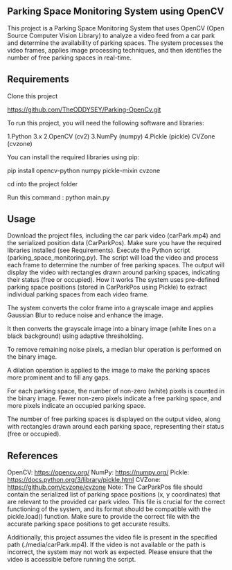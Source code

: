 ## Parking Space Monitoring System using OpenCV
This project is a Parking Space Monitoring System that uses OpenCV (Open Source Computer Vision Library) to analyze a video feed from a car park and determine the availability of parking spaces. The system processes the video frames, applies image processing techniques, and then identifies the number of free parking spaces in real-time.


## Requirements

Clone this project 

https://github.com/TheODDYSEY/Parking-OpenCv.git


To run this project, you will need the following software and libraries:

1.Python 3.x
2.OpenCV (cv2)
3.NumPy (numpy)
4.Pickle (pickle)
CVZone (cvzone)

You can install the required libraries using pip:

pip install opencv-python numpy pickle-mixin cvzone

cd into the project folder

Run this command : python main.py 

## Usage
Download the project files, including the car park video (carPark.mp4) and the serialized position data (CarParkPos).
Make sure you have the required libraries installed (see Requirements).
Execute the Python script (parking_space_monitoring.py).
The script will load the video and process each frame to determine the number of free parking spaces.
The output will display the video with rectangles drawn around parking spaces, indicating their status (free or occupied).
How it works
The system uses pre-defined parking space positions (stored in CarParkPos using Pickle) to extract individual parking spaces from each video frame.

The system converts the color frame into a grayscale image and applies Gaussian Blur to reduce noise and enhance the image.

It then converts the grayscale image into a binary image (white lines on a black background) using adaptive thresholding.

To remove remaining noise pixels, a median blur operation is performed on the binary image.

A dilation operation is applied to the image to make the parking spaces more prominent and to fill any gaps.

For each parking space, the number of non-zero (white) pixels is counted in the binary image. Fewer non-zero pixels indicate a free parking space, and more pixels indicate an occupied parking space.

The number of free parking spaces is displayed on the output video, along with rectangles drawn around each parking space, representing their status (free or occupied).

## References
OpenCV: https://opencv.org/
NumPy: https://numpy.org/
Pickle: https://docs.python.org/3/library/pickle.html
CVZone: https://github.com/cvzone/cvzone
Note: The CarParkPos file should contain the serialized list of parking space positions (x, y coordinates) that are relevant to the provided car park video. This file is crucial for the correct functioning of the system, and its format should be compatible with the pickle.load() function. Make sure to provide the correct file with the accurate parking space positions to get accurate results.

Additionally, this project assumes the video file is present in the specified path (./media/carPark.mp4). If the video is not available or the path is incorrect, the system may not work as expected. Please ensure that the video is accessible before running the script.
